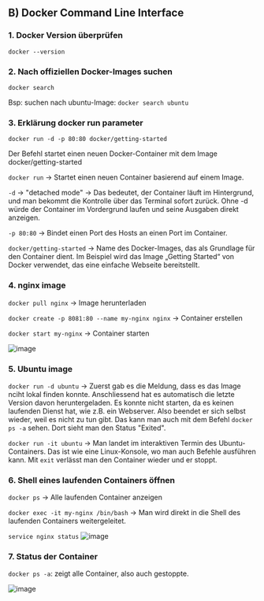 ## B) Docker Command Line Interface

### 1. Docker Version überprüfen
`docker --version`

### 2. Nach offiziellen Docker-Images suchen
`docker search`

Bsp: suchen nach ubuntu-Image:
`docker search ubuntu`

### 3. Erklärung docker run parameter

`docker run -d -p 80:80 docker/getting-started  `

Der Befehl startet einen neuen Docker-Container mit dem Image docker/getting-started


`docker run` -> Startet einen neuen Container basierend auf einem Image.

`-d` -> "detached mode" -> Das bedeutet, der Container läuft im Hintergrund, und man bekommt die Kontrolle über das Terminal sofort zurück.
Ohne -d würde der Container im Vordergrund laufen und seine Ausgaben direkt anzeigen.

`-p 80:80` -> Bindet einen Port des Hosts an einen Port im Container.

`docker/getting-started` -> Name des Docker-Images, das als Grundlage für den Container dient. Im Beispiel wird das Image „Getting Started“ von Docker verwendet, das eine einfache Webseite bereitstellt.

### 4. nginx image
`docker pull nginx` -> Image herunterladen

`docker create -p 8081:80 --name my-nginx nginx` -> Container erstellen


`docker start my-nginx` -> Container starten

![image](https://github.com/user-attachments/assets/f3f51a8f-fd97-4d80-ad70-8bc40f37b705)


### 5. Ubuntu image
`docker run -d ubuntu` 
-> Zuerst gab es die Meldung, dass es das Image nciht lokal finden konnte. Anschliessend hat es automatisch die letzte Version davon heruntergeladen. Es konnte nicht starten, da es keinen laufenden Dienst hat, wie z.B. ein Webserver. Also beendet er sich selbst wieder, weil es nicht zu tun gibt. Das kann man auch mit dem Befehl `docker ps -a` sehen. Dort sieht man den Status "Exited".

`docker run -it ubuntu`
-> Man landet im interaktiven Termin des Ubuntu-Containers. Das ist wie eine Linux-Konsole, wo man auch Befehle ausführen kann. Mit `exit` verlässt man den Container wieder und er stoppt.


### 6. Shell eines laufenden Containers öffnen
`docker ps` -> Alle laufenden Container anzeigen

`docker exec -it my-nginx /bin/bash` -> Man wird direkt in die Shell des laufenden Containers weitergeleitet.

`service nginx status`
![image](https://github.com/user-attachments/assets/08ba6c7e-bd3f-4d37-9c65-d01f0ca6be6a)


### 7. Status der Container
`docker ps -a`: zeigt alle Container, also auch gestoppte.

![image](https://github.com/user-attachments/assets/738f0eaa-154c-441f-b23f-67df822ea01c)



